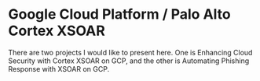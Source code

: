 # Google Cloud Platform / Palo Alto Cortex XSOAR

There are two projects I would like to present here. One is Enhancing Cloud Security with Cortex XSOAR on GCP, and the other is Automating Phishing Response with XSOAR on GCP.

